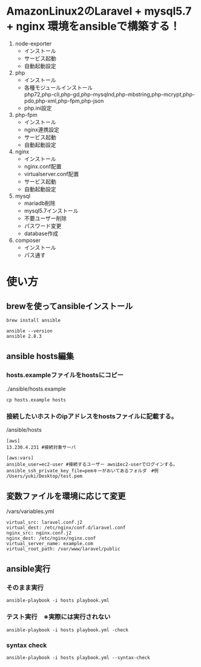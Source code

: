 # AmazonLinux2のLaravel + mysql5.7 + nginx 環境をansibleで構築する！
1. node-exporter    
   * インストール
   * サービス起動
   * 自動起動設定
2. php
   * インストール
   * 各種モジュールインストール  
   php72,php-cli,php-gd,php-mysqlnd,php-mbstring,php-mcrypt,php-pdo,php-xml,php-fpm,php-json  
   * php.ini設定  
3. php-fpm
   * インストール
   * nginx連携設定
   * サービス起動
   * 自動起動設定
4. nginx  
   * インストール
   * nginx.conf配置
   * virtualserver.conf配置
   * サービス起動
   * 自動起動設定
5. mysql
   * mariadb削除
   * mysql5.7インストール
   * 不要ユーザー削除
   * パスワード変更
   * database作成
6. composer
   * インストール
   * パス通す
# 使い方
## brewを使ってansibleインストール
```
brew install ansible

ansible --version
ansible 2.8.3
```
## ansible hosts編集
### hosts.exampleファイルをhostsにコピー
./ansible/hosts.example
```
cp hosts.example hosts
```

### 接続したいホストのipアドレスをhostsファイルに記載する。
/ansible/hosts
```
[aws]
13.230.4.231 #接続対象サーバ

[aws:vars]
ansible_user=ec2-user #接続するユーザー awsはec2-userでログインする。
ansible_ssh_private_key_file=pemキーがおいてあるフォルダ　#例 /Users/yuki/Desktop/test.pem

```
## 変数ファイルを環境に応じて変更
/vars/variables.yml
```
virtual_src: laravel.conf.j2
virtual_dest: /etc/nginx/conf.d/laravel.conf
nginx_src: nginx.conf.j2
nginx_dest: /etc/nginx/nginx.conf
virtual_server_name: example.com
virtual_root_path: /var/www/laravel/public

```
## ansible実行
### そのまま実行
```
ansible-playbook -i hosts playbook.yml
```
### テスト実行　※実際には実行されない
```
ansible-playbook -i hosts playbook.yml -check
```
### syntax check
```
ansible-playbook -i hosts playbook.yml --syntax-check
```
